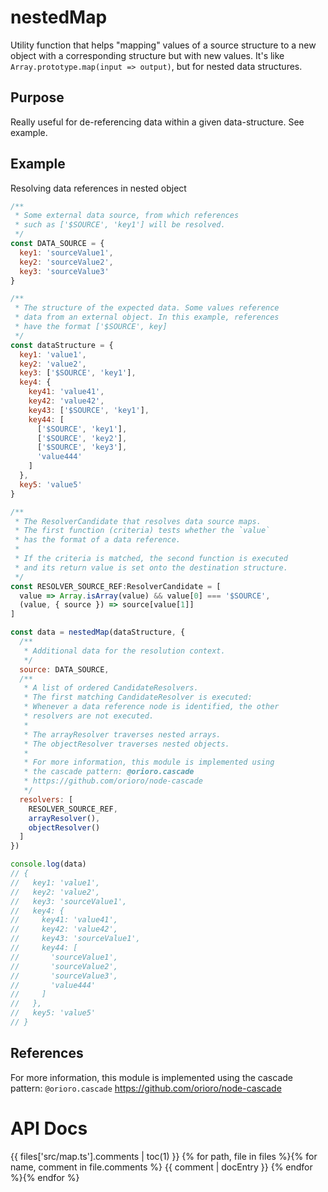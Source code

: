 # nestedMap

Utility function that helps "mapping" values of a source structure to a new
object with a corresponding structure but with new values. It's like
`Array.prototype.map(input => output)`, but for nested data structures.

## Purpose

Really useful for de-referencing data within a given data-structure. See example.

## Example

Resolving data references in nested object

```js
/**
 * Some external data source, from which references
 * such as ['$SOURCE', 'key1'] will be resolved.
 */
const DATA_SOURCE = {
  key1: 'sourceValue1',
  key2: 'sourceValue2',
  key3: 'sourceValue3'
}

/**
 * The structure of the expected data. Some values reference
 * data from an external object. In this example, references
 * have the format ['$SOURCE', key]
 */
const dataStructure = {
  key1: 'value1',
  key2: 'value2',
  key3: ['$SOURCE', 'key1'],
  key4: {
    key41: 'value41',
    key42: 'value42',
    key43: ['$SOURCE', 'key1'],
    key44: [
      ['$SOURCE', 'key1'],
      ['$SOURCE', 'key2'],
      ['$SOURCE', 'key3'],
      'value444'
    ]
  },
  key5: 'value5'
}

/**
 * The ResolverCandidate that resolves data source maps.
 * The first function (criteria) tests whether the `value`
 * has the format of a data reference.
 *
 * If the criteria is matched, the second function is executed
 * and its return value is set onto the destination structure.
 */
const RESOLVER_SOURCE_REF:ResolverCandidate = [
  value => Array.isArray(value) && value[0] === '$SOURCE',
  (value, { source }) => source[value[1]]
]

const data = nestedMap(dataStructure, {
  /**
   * Additional data for the resolution context.
   */
  source: DATA_SOURCE,
  /**
   * A list of ordered CandidateResolvers.
   * The first matching CandidateResolver is executed:
   * Whenever a data reference node is identified, the other
   * resolvers are not executed.
   *
   * The arrayResolver traverses nested arrays.
   * The objectResolver traverses nested objects.
   *
   * For more information, this module is implemented using
   * the cascade pattern: @orioro.cascade
   * https://github.com/orioro/node-cascade
   */
  resolvers: [
    RESOLVER_SOURCE_REF,
    arrayResolver(),
    objectResolver()
  ]
})

console.log(data)
// {
//   key1: 'value1',
//   key2: 'value2',
//   key3: 'sourceValue1',
//   key4: {
//     key41: 'value41',
//     key42: 'value42',
//     key43: 'sourceValue1',
//     key44: [
//       'sourceValue1',
//       'sourceValue2',
//       'sourceValue3',
//       'value444'
//     ]
//   },
//   key5: 'value5'
// }
```

## References
For more information, this module is implemented using
the cascade pattern: `@orioro.cascade` https://github.com/orioro/node-cascade

# API Docs

{{ files['src/map.ts'].comments | toc(1) }}
{% for path, file in files %}{% for name, comment in file.comments %}
{{ comment | docEntry }}
{% endfor %}{% endfor %}
